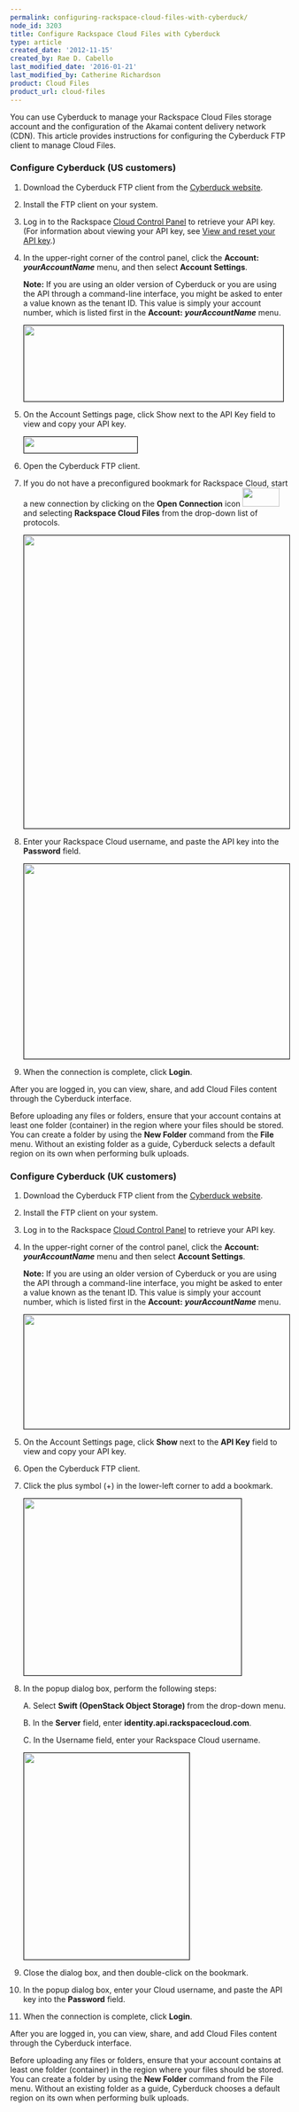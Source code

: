 ```yaml
---
permalink: configuring-rackspace-cloud-files-with-cyberduck/
node_id: 3203
title: Configure Rackspace Cloud Files with Cyberduck
type: article
created_date: '2012-11-15'
created_by: Rae D. Cabello
last_modified_date: '2016-01-21'
last_modified_by: Catherine Richardson
product: Cloud Files
product_url: cloud-files
---
```


You can use Cyberduck to manage your Rackspace Cloud Files storage account and the 
configuration of the Akamai content delivery network (CDN). This article provides 
instructions for configuring the Cyberduck FTP client to manage Cloud Files.

### Configure Cyberduck (US customers)<a name="USA"></a>

1.	Download the Cyberduck FTP client from the 
   [Cyberduck website](https://trac.cyberduck.io/wiki/help/en/howto/cloudfiles).

2.	Install the FTP client on your system.

3.	Log in to the Rackspace [Cloud Control Panel](https://mycloud.rackspace.com) to retrieve 
   your API key. (For information about viewing your API key, see 
   [View and reset your API key](/how-to/view-and-reset-your-api-key).)

4.	In the upper-right corner of the control panel, click the **Account:** ***yourAccountName*** 
   menu, and then select **Account Settings**.

    **Note:** If you are using an older version of Cyberduck or you are using the API through 
    a command-line interface, you might be asked to enter a value known as the tenant ID. 
    This value is simply your account number, which is listed first in the **Account:** 
    ***yourAccountName*** menu.

    <img alt="" src="{% asset_path cloud-files/configuring-rackspace-cloud-files-with-cyberduck/3203.png %}" width="469" height="137" border="1" />

5.	On the Account Settings page, click Show next to the API Key field to view and copy your 
   API key.

    <img src="{% asset_path cloud-files/configuring-rackspace-cloud-files-with-cyberduck/cpapientry.png %}" width="205" height="29" border="1" alt=""  />

6.	Open the Cyberduck FTP client.

7.	If you do not have a preconfigured bookmark for Rackspace Cloud, start a new connection 
   by clicking on the **Open Connection** icon <img src="{% asset_path cloud-files/configuring-rackspace-cloud-files-with-cyberduck/CyberduckOpenConnection.png %}" width="67" height="34" alt=""  /> and selecting **Rackspace Cloud Files** from the drop-down list of protocols.

    <img src="{% asset_path cloud-files/configuring-rackspace-cloud-files-with-cyberduck/CyberDuckCFMenuSelectProtocol.png %}" width="941" height="529" border="1" alt=""  />

8.	Enter your Rackspace Cloud username, and paste the API key into the **Password** field.

    <img src="{% asset_path cloud-files/configuring-rackspace-cloud-files-with-cyberduck/CyberDuckCloudFiles.png %}" width="627" height="352" border="1" alt=""  />

9.	When the connection is complete, click **Login**.

After you are logged in, you can view, share, and add Cloud Files content through the 
Cyberduck interface.

Before uploading any files or folders, ensure that your account contains at least one 
folder (container) in the region where your files should be stored. You can create a folder 
by using the **New Folder** command from the **File** menu. Without an existing folder as 
a guide, Cyberduck selects a default region on its own when performing bulk uploads.

### Configure Cyberduck (UK customers) <a name="UK"></a>

1.	Download the Cyberduck FTP client from the [Cyberduck website](https://trac.cyberduck.io/wiki/help/en/howto/cloudfiles).

2.	Install the FTP client on your system.

3.	Log in to the Rackspace [Cloud Control Panel](https://mycloud.rackspace.com) to retrieve 
   your API key.

4.	In the upper-right corner of the control panel, click the **Account:** ***yourAccountName*** 
   menu and then select **Account Settings**.

    **Note:** If you are using an older version of Cyberduck or you are using the API 
    through a command-line interface, you might be asked to enter a value known as the 
    tenant ID. This value is simply your account number, which is listed first in the 
    **Account:** ***yourAccountName*** menu.

    <img src="{% asset_path cloud-files/configuring-rackspace-cloud-files-with-cyberduck/3203.png %}" width="703" height="206" border="1" alt=""  />

5.	On the Account Settings page, click **Show** next to the **API Key** field to view and 
   copy your API key.

6.	Open the Cyberduck FTP client.

7.	Click the plus symbol (+) in the lower-left corner to add a bookmark.

    <img src="{% asset_path cloud-files/configuring-rackspace-cloud-files-with-cyberduck/cyberduck_for_UK_1.png %}" width="393" height="319" border="1" alt=""  />

8.	In the popup dialog box, perform the following steps:

    A. Select **Swift (OpenStack Object Storage)** from the drop-down menu.

    B. In the **Server** field, enter **identity.api.rackspacecloud.com**.

    C. In the Username field, enter your Rackspace Cloud username.

	<img src="{% asset_path cloud-files/configuring-rackspace-cloud-files-with-cyberduck/cyberduck6.png %}" width="299" height="373" border="1" alt=""  />

9.	Close the dialog box, and then double-click on the bookmark.

10. In the popup dialog box, enter your Cloud username, and paste the API key into the 
    **Password** field.

11. When the connection is complete, click **Login**.

After you are logged in, you can view, share, and add Cloud Files content through the 
Cyberduck interface.

Before uploading any files or folders, ensure that your account contains at least one 
folder (container) in the region where your files should be stored. You can create a folder 
by using the **New Folder** command from the File menu. Without an existing folder as a 
guide, Cyberduck chooses a default region on its own when performing bulk uploads.
